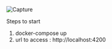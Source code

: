 ![Capture](https://user-images.githubusercontent.com/24287338/126903780-10f1ed8d-bf0e-4090-b858-69dd9c4f3451.PNG)


Steps to start
1. docker-compose up
2. url to access : http://localhost:4200
